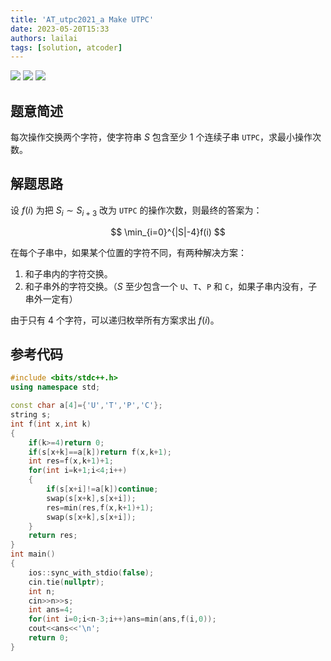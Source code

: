 ```yaml
---
title: 'AT_utpc2021_a Make UTPC'
date: 2023-05-20T15:33
authors: lailai
tags: [solution, atcoder]
---
```


[![](https://img.shields.io/badge/Luogu-AT__utpc2021__a-blue?style=for-the-badge&logo=codeforces)](https://www.luogu.com.cn/problem/AT_utpc2021_a)
[![](https://img.shields.io/badge/Luogu-Solution-blue?style=for-the-badge&logo=markdown)](https://www.luogu.com.cn/article/klkmkf8a)
[![](https://img.shields.io/badge/Blog-Solution-blue?style=for-the-badge&logo=markdown)](https://lailai.one/blog/solution/AT_utpc2021_a)

<!-- truncate -->

## 题意简述

每次操作交换两个字符，使字符串 $S$ 包含至少 $1$ 个连续子串 `UTPC`，求最小操作次数。

## 解题思路

设 $f(i)$ 为把 $S_i\sim S_{i+3}$ 改为 `UTPC` 的操作次数，则最终的答案为：

$$
\min_{i=0}^{|S|-4}f(i)
$$

在每个子串中，如果某个位置的字符不同，有两种解决方案：

1. 和子串内的字符交换。
2. 和子串外的字符交换。（$S$ 至少包含一个 `U`、`T`、`P` 和 `C`，如果子串内没有，子串外一定有）

由于只有 $4$ 个字符，可以递归枚举所有方案求出 $f(i)$。

## 参考代码

```cpp
#include <bits/stdc++.h>
using namespace std;

const char a[4]={'U','T','P','C'};
string s;
int f(int x,int k)
{
	if(k>=4)return 0;
	if(s[x+k]==a[k])return f(x,k+1);
	int res=f(x,k+1)+1;
	for(int i=k+1;i<4;i++)
	{
		if(s[x+i]!=a[k])continue;
		swap(s[x+k],s[x+i]);
		res=min(res,f(x,k+1)+1);
		swap(s[x+k],s[x+i]);
	}
	return res;
}
int main()
{
	ios::sync_with_stdio(false);
	cin.tie(nullptr);
	int n;
	cin>>n>>s;
	int ans=4;
	for(int i=0;i<n-3;i++)ans=min(ans,f(i,0));
	cout<<ans<<'\n';
	return 0;
}
```
